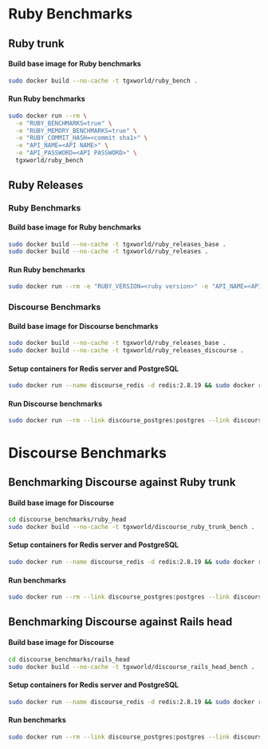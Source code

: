 # Ruby Benchmarks

## Ruby trunk

#### Build base image for Ruby benchmarks
```bash
sudo docker build --no-cache -t tgxworld/ruby_bench .
```

#### Run Ruby benchmarks
```bash
sudo docker run --rm \
  -e "RUBY_BENCHMARKS=true" \
  -e "RUBY_MEMORY_BENCHMARKS=true" \
  -e "RUBY_COMMIT_HASH=<commit sha1>" \
  -e "API_NAME=<API NAME>" \
  -e "API_PASSWORD=<API PASSWORD>" \
  tgxworld/ruby_bench
```
## Ruby Releases

### Ruby Benchmarks

#### Build base image for Ruby benchmarks
```bash
sudo docker build --no-cache -t tgxworld/ruby_releases_base .
sudo docker build --no-cache -t tgxworld/ruby_releases .
```

#### Run Ruby benchmarks
```bash
sudo docker run --rm -e "RUBY_VERSION=<ruby version>" -e "API_NAME=<API NAME>" -e "API_PASSWORD=<API PASSWORD>" tgxworld/ruby_releases
```

### Discourse Benchmarks

#### Build base image for Discourse benchmarks
```bash
sudo docker build --no-cache -t tgxworld/ruby_releases_base .
sudo docker build --no-cache -t tgxworld/ruby_releases_discourse .
```

#### Setup containers for Redis server and PostgreSQL
```bash
sudo docker run --name discourse_redis -d redis:2.8.19 && sudo docker run --name discourse_postgres -d postgres:9.3.5
```

#### Run Discourse benchmarks
```bash
sudo docker run --rm --link discourse_postgres:postgres --link discourse_redis:redis -e "RUBY_VERSION=<ruby version>" -e "API_NAME=<API NAME>" -e "API_PASSWORD=<API PASSWORD>" tgxworld/ruby_releases_discourse
```

# Discourse Benchmarks

## Benchmarking Discourse against Ruby trunk

#### Build base image for Discourse
```bash
cd discourse_benchmarks/ruby_head
sudo docker build --no-cache -t tgxworld/discourse_ruby_trunk_bench .
```

#### Setup containers for Redis server and PostgreSQL
```bash
sudo docker run --name discourse_redis -d redis:2.8.19 && sudo docker run --name discourse_postgres -d postgres:9.3.5
```

#### Run benchmarks
```bash
sudo docker run --rm --link discourse_postgres:postgres --link discourse_redis:redis -e "RUBY_COMMIT_HASH=<ruby commit sha1>" -e "API_NAME=<API NAME>" -e "API_PASSWORD=<API PASSWORD>" tgxworld/discourse_ruby_trunk_bench
```

## Benchmarking Discourse against Rails head

#### Build base image for Discourse
```bash
cd discourse_benchmarks/rails_head
sudo docker build --no-cache -t tgxworld/discourse_rails_head_bench .
```

#### Setup containers for Redis server and PostgreSQL
```bash
sudo docker run --name discourse_redis -d redis:2.8.19 && sudo docker run --name discourse_postgres -d postgres:9.3.5
```

#### Run benchmarks
```bash
sudo docker run --rm --link discourse_postgres:postgres --link discourse_redis:redis -e "RAILS_COMMIT_HASH=<rails commit sha1>" -e "API_NAME=<API NAME>" -e "API_PASSWORD=<API PASSWORD>" tgxworld/discourse_rails_head_bench
```
